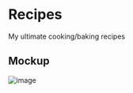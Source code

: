 # Recipes
My ultimate cooking/baking recipes

## Mockup
![image](https://user-images.githubusercontent.com/6375613/149506073-6cbf6a09-35ff-4839-adca-80ad7ae3c351.png)
